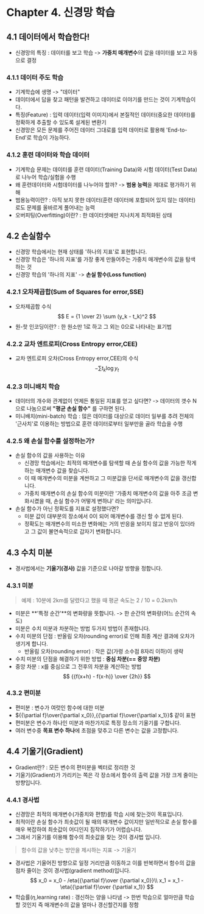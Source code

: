 # Chapter 4. 신경망 학습  

## 4.1 데이터에서 학습한다!
- 신경망의 특징 : 데이터를 보고 학습 -> **가중치 매개변수**의 값을 데이터를 보고 자동으로 결정  

### 4.1.1 데이터 주도 학습
- 기계학습에 생명 -> "데이터"
- 데이터에서 답을 찾고 패턴을 발견하고 데이터로 이야기를 만드는 것이 기계학습이다.
- 특징(Feature) : 입력 데이터(입력 이미지)에서 본질적인 데이터(중요한 데이터)를 정확하게 추출할 수 있도록 설계된 변환기
- 신경망은 모든 문제를 주어진 데이터 그대로를 입력 데이터로 활용해 'End-to-End'로 학습이 가능하다.  

### 4.1.2 훈련 데이터와 학습 데이터
- 기계학습 문제는 데이터를 훈련 데이터(Training Data)와 시험 데이터(Test Data)로 나누어 학습/실험을 수행
- 왜 훈련데이터와 시험데이터를 나누어야 할까? -> **범용 능력**을 제대로 평가하기 위해
- 범용능력이란? : 아직 보지 못한 데이터(훈련 데이터에 포함되어 있지 않는 데이터)로도 문제를 올바르게 풀어내는 능력
- 오버피팅(Overfitting)이란? : 한 데이터셋에만 지나치게 최적화된 상태  

## 4.2 손실함수
- 신경망 학습에서는 현재 상태를 '하나의 지표'로 표현합니다.
- 신경망 학습은 '하나의 지표'를 가장 좋게 만들어주는 가중치 매개변수의 값을 탐색하는 것
- 신경망 학습의 '하나의 지표' -> **손실 함수(Loss function)**  
### 4.2.1 오차제곱합(Sum of Squares for error,SSE)
- 오차제곱합 수식
$$ E = {1 \over 2} \sum (y_k - t_k)^2
$$
- 원-핫 인코딩이란? : 한 원소만 1로 하고 그 외는 0으로 나타내는 표기법
### 4.2.2 교차 엔트로피(Cross Entropy error,CEE)
- 교차 엔트로피 오차(Cross Entropy error,CEE)의 수식
$$ -\sum{t_k\log{y_t}}
$$  
### 4.2.3 미니배치 학습 
- 데이터의 개수와 관계없이 언제든 통일된 지표를 얻고 싶다면? -> 데이터의 갯수 N으로 나눔으로써 **"평균 손실 함수"** 를 구하면 된다.
- 미니배치(mini-batch) 학습 : 많은 데이터를 대상으로 데이터 일부를 추려 전체의 '근사치'로 이용하는 방법으로 훈련 데이터로부터 일부만을 골라 학습을 수행  
### 4.2.5 왜 손실 함수를 설정하는가?
- 손실 함수의 값을 사용하는 이유
    - 신경망 학습에서는 최적의 매개변수를 탐색할 때 손실 함수의 값을 가능한 작게 하는 매개변수 값을 찾습니다.
    - 이 때 매개변수의 미분을 계싼하고 그 미분값을 단서로 매개변수의 값을 갱신합니다.
    - 가중치 매개변수의 손실 함수의 미분이란 '가중치 매개변수의 값을 아주 조금 변화시켰을 때, 손실 함수가 어떻게 변하냐' 라는 의미입니다.
- 손실 함수가 아닌 정확도를 지표로 설정했다면?
    - 미분 값이 대부분의 장소에서 0이 되어 매개변수를 갱신 할 수 없게 된다.
    - 정확도는 매개변수의 미소한 변화에는 거의 반응을 보이지 않고 반응이 있더라고 그 값이 불연속적으로 갑자기 변화합니다.  
## 4.3 수치 미분
- 경사법에서는 **기울기(경사)** 값을 기준으로 나아갈 방향을 정합니다.  
### 4.3.1 미분
> 예제 : 10분에 2km를 달렸다고 했을 때 평균 속도는 2 / 10 = 0.2km/h 
- 미분은 **'특정 순간'**의 변화량을 뜻합니다. -> 한 순간의 변화량(어느 순간의 속도)
- 미분은 수치 미분과 차분하는 방법 두가지 방법이 존재합니다.
- 수치 미분의 단점 : 반올림 오차(rounding error)로 인해 최종 계산 결과에 오차가 생기게 합니다.
    - 반올림 오차(rounding error) : 작은 값(가령 소수점 8자리 이하)이 생략
- 수치 미분의 단점을 해결하기 위한 방법 : **중심 차분(== 중앙 차분)**
- 중앙 차분 : x를 중심으로 그 전후의 차분을 계산하는 방법
$$ {{f(x+h) - f(x-h)} \over {2h}}
$$  
### 4.3.2 편미분
- 편미분 : 변수가 여럿인 함수에 대한 미분
- ${{\partial f}\over{\partial x_0}},{{\partial f}\over{\partial x_1}}$ 같이 표현
- 편미분은 변수가 하나인 미분과 마찬가지로 특정 장소의 기울기를 구합니다.
- 여러 변수중 **목표 변수 하나**에 초점을 맞추고 다른 변수는 값을 고정합니다.  
## 4.4 기울기(Gradient)
- Gradient란? : 모든 변수의 편미분을 벡터로 정리한 것
- 기울기(Gradient)가 가리키는 쪽은 각 장소에서 함수의 출력 값을 가장 크게 줄이는 방향입니다.  
### 4.4.1 경사법
- 신경망은 최적의 매개변수(가중치와 편향)를 학습 시에 찾는것이 목표입니다.
- 최적이란 손실 함수가 최솟값이 될 때의 매개변수 값이지만 일반적으로 손실 함수를 매우 복잡하여 최솟값이 어디인지 짐작하기가 어렵습니다.
- 그래서 기울기를 이용해 함수의 최솟값을 찾는 것이 경사법 입니다.
> 함수의 값을 낮추는 방안을 제시하는 지표 -> 기울기
- 경사법은 기울어진 방향으로 일정 거리만큼 이동하고 이를 반복하면서 함수의 값을 점차 줄이는 것이 경사법(gradient method)입니다.
$$ x_0 = x_0 - /eta{{\partial f}\over {\partial x_0}}\\
x_1 = x_1 - \eta{{\partial f}\over {\partial x_1}}
$$
- 학습률($\eta$,learning rate) : 갱신하는 양을 나타냄 -> 한번 학습으로 얼마만큼 학습할 것인지 즉 매개변수의 값을 얼마나 갱신할건지를 정함


